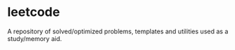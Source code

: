 # leetcode

A repository of solved/optimized problems, templates and utilities used as a study/memory aid.

